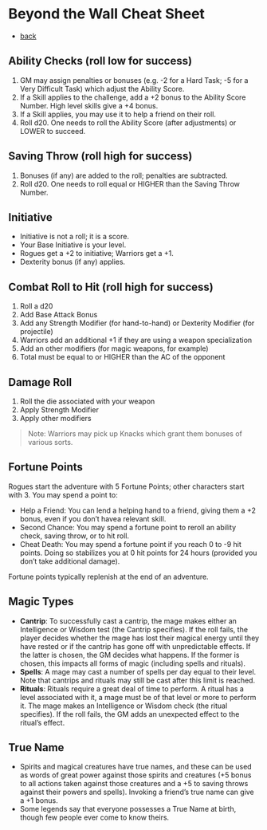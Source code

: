 # Beyond the Wall Cheat Sheet

- [back](index.md)

## Ability Checks (roll low for success)

1. GM may assign penalties or bonuses (e.g. -2 for a Hard Task; -5 for a Very Difficult Task) which adjust the Ability Score.
1. If a Skill applies to the challenge, add a +2 bonus to the Ability Score Number. High level skills give a +4 bonus.
1. If a Skill applies, you may use it to help a friend on their roll.
1. Roll d20. One needs to roll the Ability Score (after adjustments) or LOWER to succeed.

## Saving Throw (roll high for success)

1. Bonuses (if any) are added to the roll; penalties are subtracted.
1. Roll d20. One needs to roll equal or HIGHER than the Saving Throw Number.

## Initiative

- Initiative is not a roll; it is a score.
- Your Base Initiative is your level.
- Rogues get a +2 to initiative; Warriors get a +1.
- Dexterity bonus (if any) applies.

## Combat Roll to Hit (roll high for success)

1. Roll a d20
1. Add Base Attack Bonus
1. Add any Strength Modifier (for hand-to-hand) or Dexterity Modifier (for projectile)
1. Warriors add an additional +1 if they are using a weapon specialization
1. Add an other modifiers (for magic weapons, for example)
1. Total must be equal to or HIGHER than the AC of the opponent

## Damage Roll

1. Roll the die associated with your weapon
1. Apply Strength Modifier
1. Apply other modifiers

> Note: Warriors may pick up Knacks which grant them bonuses of various sorts.

## Fortune Points

Rogues start the adventure with 5 Fortune Points; other characters start with 3. You may spend a point to:

- Help a Friend: You can lend a helping hand to a friend, giving them a +2 bonus, even if you don’t havea relevant skill.
- Second Chance: You may spend a fortune point to reroll an ability check, saving throw, or to hit roll.
- Cheat Death: You may spend a fortune point if you reach 0 to -9 hit points. Doing so stabilizes you at 0 hit points for 24 hours (provided you don’t take additional damage).

Fortune points typically replenish at the end of an adventure.

## Magic Types

- **Cantrip**: To successfully cast a cantrip, the mage makes either an Intelligence or Wisdom test (the Cantrip specifies). If the roll fails, the player decides whether the mage has lost their magical energy until they have rested or if the cantrip has gone off with unpredictable effects. If the latter is chosen, the GM decides what happens. If the former is chosen, this impacts all forms of magic (including spells and rituals).
- **Spells**: A mage may cast a number of spells per day equal to their level. Note that cantrips and rituals may still be cast after this limit is reached.
- **Rituals**: Rituals require a great deal of time to perform. A ritual has a level associated with it, a mage must be of that level or more to perform it. The mage makes an Intelligence or Wisdom check (the ritual specifies). If the roll fails, the GM adds an unexpected effect to the ritual’s effect.

## True Name

- Spirits and magical creatures have true names, and these can be used as words of great power against those spirits and creatures (+5 bonus to all actions taken against those creatures and a +5 to saving throws against their powers and spells). Invoking a friend’s true name can give a +1 bonus.
- Some legends say that everyone possesses a True Name at birth, though few people ever come to know theirs. 